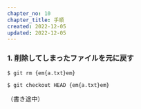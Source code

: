 ```yaml
---
chapter_no: 10
chapter_title: 手順
created: 2022-12-05
updated: 2022-12-05
---
```

### 1. 削除してしまったファイルを元に戻す
```:a.txtを削除
$ git rm {em{a.txt}em}
```
```:a.txtの削除を元に戻す(ステージされた状態へ戻る)
$ git checkout HEAD {em{a.txt}em}
```

（書き途中）